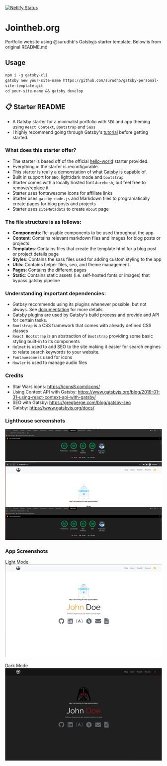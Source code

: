 [![Netlify Status](https://api.netlify.com/api/v1/badges/0b5b680e-fdc4-4a4f-beb1-26461a9000f7/deploy-status)](https://app.netlify.com/sites/jointheborg-gatsby-portfolio/deploys)
# Jointheb.org

Portfolio website using @surudhb's Gatsbyjs starter template. Below is from original README.md

## Usage

`npm i -g gatsby-cli`\
`gatsby new your-site-name https://github.com/surudhb/gatsby-personal-site-template.git`\
`cd your-site-name && gatsby develop`

## 📋 Starter README

- A Gatsby starter for a minimalist portfolio with `SEO` and app theming using `React Context`, `Bootstrap` and `Sass`
- I highly recommend going through Gatsby's [tutorial](https://www.gatsbyjs.org/tutorial/) before getting started.

### What does this starter offer?

- The starter is based off of the official [hello-world](https://github.com/gatsbyjs/gatsby-starter-hello-world) starter provided.
- Everything in the starter is reconfigurable.
- This starter is really a demonstation of what Gatsby is capable of.
- Built in support for `SEO`, light/dark mode and `bootstrap`
- Starter comes with a locally hosted font `Aurebesh`, but feel free to remove/replace it
- Starter uses fontawesome icons for affiliate links
- Starter uses `gatsby-node.js` and Markdown files to programatically create pages for blog posts and projects
- Starter uses `siteMetadata` to create `About` page

### The file structure is as follows:

- **Components**: Re-usable components to be used throughout the app
- **Content**: Contains relevant markdown files and images for blog posts or projects
- **Templates**: Contains files that create the template html for a blog post or project details page
- **Styles**: Contains the sass files used for adding custom styling to the app
- **Utils**: Contains helper files, seo, and theme management
- **Pages**: Contains the different pages
- **Static**: Contains static assets (i.e. self-hosted fonts or images) that bypass gatsby pipeline

### Understanding important dependencies:

- Gatbsy recommends using its plugins whenever possible, but not always. See [documentation](https://www.gatsbyjs.org/docs/plugins/) for more details.
- Gatsby plugins are used by Gatsby's build process and provide and API for certain tasks.
- `Bootstrap` is a CSS framework that comes with already defined CSS classes
- `React Bootstrap` is an abstraction of `Bootstrap` providing some basic styling built-in to its components
- `Helmet` is used to add SEO to the site making it easier for search engines to relate search keywords to your website.
- `Fontawesome` is used for icons
- `Howler` is used to manage audio files

### Credits

- Star Wars icons: https://icons8.com/icons/
- Using Context API with Gatsby: https://www.gatsbyjs.org/blog/2019-01-31-using-react-context-api-with-gatsby/
- SEO with Gatsby: https://gregberge.com/blog/gatsby-seo
- Gatsby: https://www.gatsbyjs.org/docs/

### Lighthouse screenshots

![Test 1](./assets/test-1.png)
![Test 2](./assets/test-2.png)

### App Screenshots

Light Mode\
<img src="./assets/light-mode.png" alt="Light Mode" width="700">
<br><br>
Dark Mode\
<img src="./assets/dark-mode.png" alt="Dark Mode" width="700">
